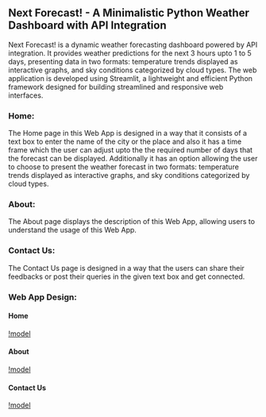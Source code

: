 ## Next Forecast! -  A Minimalistic Python Weather Dashboard with API Integration

Next Forecast! is a dynamic weather forecasting dashboard powered by API integration. It provides weather predictions for the next 3 hours upto 1 to 5 days, presenting data in two formats: temperature trends displayed as interactive graphs, and sky conditions categorized by cloud types. The web application is developed using Streamlit, a lightweight and efficient Python framework designed for building streamlined and responsive web interfaces.

### Home:

The Home page in this Web App is designed in a way that it consists of a text box to enter the name of the city or the place and also it has a time frame which the user can adjust upto the the required number of days that the forecast can be displayed.
Additionally it has an option allowing the user to choose to present the weather forecast in two formats: temperature trends displayed as interactive graphs, and sky conditions categorized by cloud types.

### About:

The About page displays the description of this Web App, allowing users to understand the usage of this Web App.

### Contact Us:

The Contact Us page is designed in a way that the users can share their feedbacks or post their queries in the given text box and get connected.

### Web App Design:

#### Home
[!model](des.png)

#### About
[!model](about.png)

#### Contact Us
[!model](contact.png)

